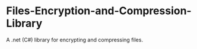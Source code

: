 # Files-Encryption-and-Compression-Library
A .net (C#) library for encrypting and compressing files.
